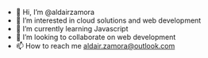 - 👋 Hi, I’m @aldairzamora
- 👀 I’m interested in cloud solutions and web development
- 🌱 I’m currently learning Javascript
- 💞️ I’m looking to collaborate on web development
- 📫 How to reach me aldair.zamora@outlook.com

<!---
aldairzamora/aldairzamora is a ✨ special ✨ repository because its `README.md` (this file) appears on your GitHub profile.
You can click the Preview link to take a look at your changes.
--->
